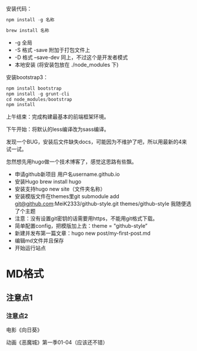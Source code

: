 安装代码：

```c
npm install -g 名称
```

```c
brew install 名称
```

* -g 全局
* -S 格式 -save 附加于打包文件上
* -D 格式 –save-dev 同上，不过这个是开发者模式
* 本地安装 (将安装包放在 ./node\_modules 下)

安装bootstrap3：

```c
npm install bootstrap
npm install -g grunt-cli
cd node_modules/bootstrap
npm install
```

上午结束：完成构建最基本的前端框架环境。

下午开始：将默认的less编译改为sass编译。

发现一个BUG，安装后文件缺失docs，可能因为不维护了吧，所以用最新的4来试一试。

忽然想先用hugo做一个技术博客了，感觉这思路有些飘。

* 申请github新项目 用户名username.github.io
* 安装Hugo brew install hugo
* 安装支持hugo new site（文件夹名称）
* 安装模版文件在themes里git submodule add git@github.com:MeiK2333/github-style.git themes/github-style 我随便选了个主题
* 注意：没有设置git密钥的话需要用https，不能用git格式下载。
* 简单配置config，把模版加上去：theme = "github-style”
* 新建并发布第一篇文章：hugo new post/my-first-post.md
* 编辑md文件并且保存
* 开始运行站点

# MD格式
## 注意点1
### 注意点2

电影《向日葵》

动画《恶魔城》第一季01-04（应该还不错）



